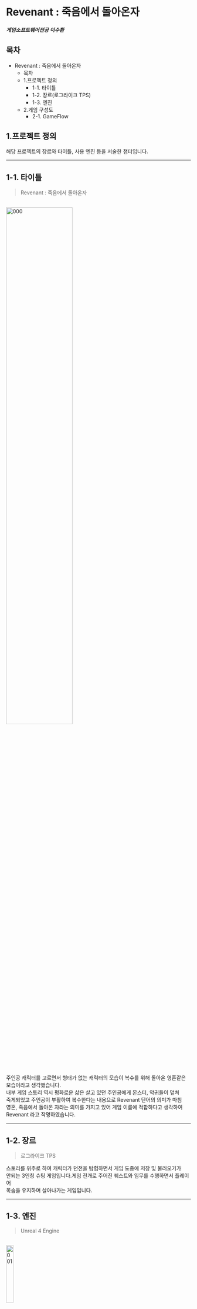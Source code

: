 # Revenant : 죽음에서 돌아온자
##### 게임소프트웨어전공 이수환

## 목차
* Revenant : 죽음에서 돌아온자
  - 목차
  - 1.프로젝트 정의
    + 1-1. 타이틀
    + 1-2. 장르(로그라이크 TPS) 
    + 1-3. 엔진 
  - 2.게임 구성도 
    + 2-1. GameFlow
## 1.프로젝트 정의
해당 프로젝트의 장르와 타이틀, 사용 엔진 등을 서술한 챕터입니다.
*****
## 1-1. 타이틀
> Revenant : 죽음에서 돌아온자

<br/><img src="https://user-images.githubusercontent.com/37572033/143385752-34db5397-fc3f-4e5d-8e5b-533f0b62c961.jpg" width="60%" height="60%" title="px(픽셀) 크기 설정" alt="000"></img>



주인공 캐릭터를 고르면서 형태가 없는 캐릭터의 모습이 복수를 위해 돌아온 영혼같은       
모습이라고 생각했습니다.   
내부 게임 스토리 역시 평화로운 삶은 살고 있던 주인공에게 몬스터, 악귀들이 덮쳐    
죽게되었고 주인공이 부활하여 복수한다는 내용으로 Revenant 단어의 의미가 마침    
영혼, 죽음에서 돌아온 자라는 의미를 가지고 있어 게임 이름에 적합하다고 생각하여   
Revenant 라고 작명하였습니다.          
*****
## 1-2. 장르
> 로그라이크 TPS

스토리를 위주로 하여 캐릭터가 던전을 탐험하면서 게임 도중에 저장 및 불러오기가    
안되는 3인칭 슈팅 게임입니다.게임 전개로 주어진 퀘스트와 임무를 수행하면서 플레이어   
목숨을 유지하며 살아나가는 게임입니다.    
*****
## 1-3. 엔진
> Unreal 4 Engine 

<br/><img src="https://user-images.githubusercontent.com/37572033/143417333-6f949331-f975-457d-b72f-98e67cd58db4.png" width="20%" height="20%" title="px(픽셀) 크기 설정" alt="001"></img>



고품질의 그래픽과 생동감있는 액션을 연출하기 좋은 C/C++ 을 이용한 게임을    
만들어보고싶어 언리얼4 엔진을 사용해 제작하였습니다.   
*****
## 2.게임 구성도
전체적인 게임 흐름과 내부 스테이지의 흐름도를 서술한 챕터입니다.
*****
## 2-1. Game Flow
> 전체적인 게임 구성도

<br/><img src="https://user-images.githubusercontent.com/37572033/143422664-e3f05faf-6cb4-430e-a009-dec1cefdfbd3.PNG" width="50%" height="40%" title="px(픽셀) 크기 설정" alt="002"></img>
